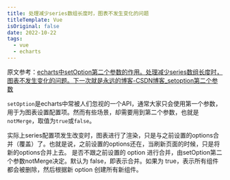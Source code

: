 ```yaml
---
title: 处理减少series数组长度时，图表不发生变化的问题
titleTemplate: Vue
isOriginal: false
date: 2022-10-22
tags:
  - vue
  - echarts
---
```

原文参考：[echarts中setOption第二个参数的作用。处理减少series数组长度时，图表不发生变化的问题。下一次就是永远的博客-CSDN博客_setoption第二个参数](https://blog.csdn.net/weixin_46557501/article/details/117120733)

`setOption`是echarts中常被人们忽视的一个API，通常大家只会使用第一个参数，用于为图表设置配置项。然而有些场景，却需要用到第二个参数，也就是`notMerge`，取值为`true`或`false`。

实际上series配置项发生改变时，图表进行了渲染，只是与之前设置的options合并（覆盖）了。也就是说，之前设置的options还在，当刷新页面的时候，只是将新的options合并上去。
是否不跟之前设置的 option 进行合并，由setOption第二个参数notMerge决定。默认为 false，即表示合并。如果为 true，表示所有组件都会被删除，然后根据新 option 创建所有新组件。